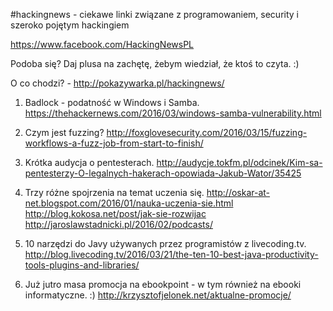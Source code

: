 #hackingnews - ciekawe linki związane z programowaniem, security i szeroko pojętym hackingiem

https://www.facebook.com/HackingNewsPL

Podoba się? Daj plusa na zachętę, żebym wiedział, że ktoś to czyta. :)

O co chodzi? - http://pokazywarka.pl/hackingnews/


1. Badlock - podatność w Windows i Samba. 
https://thehackernews.com/2016/03/windows-samba-vulnerability.html

2. Czym jest fuzzing?
http://foxglovesecurity.com/2016/03/15/fuzzing-workflows-a-fuzz-job-from-start-to-finish/

3. Krótka audycja o pentesterach.
http://audycje.tokfm.pl/odcinek/Kim-sa-pentesterzy-O-legalnych-hakerach-opowiada-Jakub-Wator/35425

4. Trzy różne spojrzenia na temat uczenia się.
http://oskar-at-net.blogspot.com/2016/01/nauka-uczenia-sie.html
http://blog.kokosa.net/post/jak-sie-rozwijac
http://jaroslawstadnicki.pl/2016/02/podcasts/

5. 10 narzędzi do Javy używanych przez programistów z livecoding.tv.
http://blog.livecoding.tv/2016/03/21/the-ten-10-best-java-productivity-tools-plugins-and-libraries/

6. Już jutro masa promocja na ebookpoint - w tym również na ebooki informatyczne. :)
http://krzysztofjelonek.net/aktualne-promocje/





